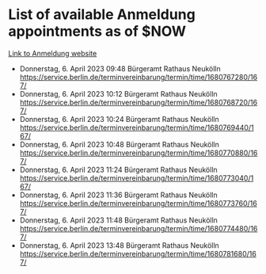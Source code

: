 # List of available Anmeldung appointments as of $NOW
[Link to Anmeldung website](https://service.berlin.de/terminvereinbarung/termin/tag.php?termin=1&anliegen[]=120686&dienstleisterlist=122210,122217,327316,122219,327312,122227,327314,122231,327346,122243,327348,122254,122252,329742,122260,329745,122262,329748,122271,327278,122273,327274,122277,327276,330436,122280,327294,122282,327290,122284,327292,122291,327270,122285,327266,122286,327264,122296,327268,150230,329760,122297,327286,122294,327284,122312,329763,122314,329775,122304,327330,122311,327334,122309,327332,317869,122281,327352,122279,329772,122283,122276,327324,122274,327326,122267,329766,122246,327318,122251,327320,122257,327322,122208,327298,122226,327300&herkunft=http%3A%2F%2Fservice.berlin.de%2Fdienstleistung%2F120686%2F)
- Donnerstag, 6. April 2023 09:48 Bürgeramt Rathaus Neukölln https://service.berlin.de/terminvereinbarung/termin/time/1680767280/167/
- Donnerstag, 6. April 2023 10:12 Bürgeramt Rathaus Neukölln https://service.berlin.de/terminvereinbarung/termin/time/1680768720/167/
- Donnerstag, 6. April 2023 10:24 Bürgeramt Rathaus Neukölln https://service.berlin.de/terminvereinbarung/termin/time/1680769440/167/
- Donnerstag, 6. April 2023 10:48 Bürgeramt Rathaus Neukölln https://service.berlin.de/terminvereinbarung/termin/time/1680770880/167/
- Donnerstag, 6. April 2023 11:24 Bürgeramt Rathaus Neukölln https://service.berlin.de/terminvereinbarung/termin/time/1680773040/167/
- Donnerstag, 6. April 2023 11:36 Bürgeramt Rathaus Neukölln https://service.berlin.de/terminvereinbarung/termin/time/1680773760/167/
- Donnerstag, 6. April 2023 11:48 Bürgeramt Rathaus Neukölln https://service.berlin.de/terminvereinbarung/termin/time/1680774480/167/
- Donnerstag, 6. April 2023 13:48 Bürgeramt Rathaus Neukölln https://service.berlin.de/terminvereinbarung/termin/time/1680781680/167/
